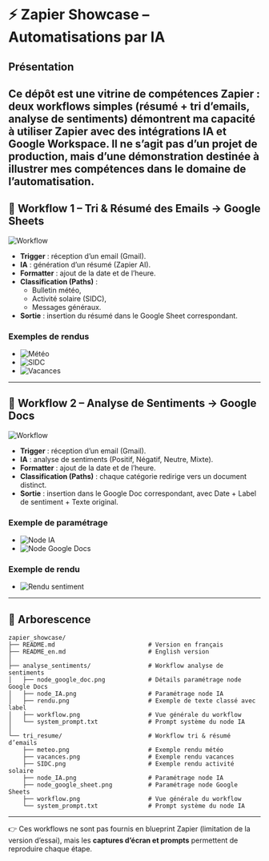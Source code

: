 # ⚡ Zapier Showcase – Automatisations par IA

## Présentation

Ce dépôt est une vitrine de compétences Zapier : deux workflows simples (résumé + tri d’emails, analyse de sentiments) démontrent ma capacité à utiliser Zapier avec des intégrations IA et Google Workspace.
Il ne s’agit pas d’un projet de production, mais d’une démonstration destinée à illustrer mes compétences dans le domaine de l’automatisation.
---

## 🔹 Workflow 1 – Tri & Résumé des Emails → Google Sheets

![Workflow](tri_resume/workflow.png)

- **Trigger** : réception d’un email (Gmail).  
- **IA** : génération d’un résumé (Zapier AI).  
- **Formatter** : ajout de la date et de l’heure.  
- **Classification (Paths)** :  
  - Bulletin météo,  
  - Activité solaire (SIDC),  
  - Messages généraux.  
- **Sortie** : insertion du résumé dans le Google Sheet correspondant.  

### Exemples de rendus
- ![Météo](tri_resume/meteo.png)  
- ![SIDC](tri_resume/SIDC.png)  
- ![Vacances](tri_resume/vacances.png)  

---

## 🔹 Workflow 2 – Analyse de Sentiments → Google Docs

![Workflow](analyse_sentiments/workflow.png)

- **Trigger** : réception d’un email (Gmail).  
- **IA** : analyse de sentiments (Positif, Négatif, Neutre, Mixte).  
- **Formatter** : ajout de la date et de l’heure.  
- **Classification (Paths)** : chaque catégorie redirige vers un document distinct.  
- **Sortie** : insertion dans le Google Doc correspondant, avec Date + Label de sentiment + Texte original.  

### Exemple de paramétrage
- ![Node IA](analyse_sentiments/node_IA.png)  
- ![Node Google Docs](analyse_sentiments/node_google_doc.png)  

### Exemple de rendu
- ![Rendu sentiment](analyse_sentiments/rendu.png)  

---

## 💾 Arborescence

```
zapier_showcase/
├── README.md                          # Version en français
├── README_en.md                       # English version
│
├── analyse_sentiments/                # Workflow analyse de sentiments
│   ├── node_google_doc.png            # Détails paramétrage node Google Docs
│   ├── node_IA.png                    # Paramétrage node IA
│   ├── rendu.png                      # Exemple de texte classé avec label
│   ├── workflow.png                   # Vue générale du workflow
│   └── system_prompt.txt              # Prompt système du node IA
│
└── tri_resume/                        # Workflow tri & résumé d’emails
    ├── meteo.png                      # Exemple rendu météo
    ├── vacances.png                   # Exemple rendu vacances
    ├── SIDC.png                       # Exemple rendu activité solaire
    ├── node_IA.png                    # Paramétrage node IA
    ├── node_google_sheet.png          # Paramétrage node Google Sheets
    ├── workflow.png                   # Vue générale du workflow
    └── system_prompt.txt              # Prompt système du node IA
```

---

👉 Ces workflows ne sont pas fournis en blueprint Zapier (limitation de la version d’essai), mais les **captures d’écran et prompts** permettent de reproduire chaque étape.
